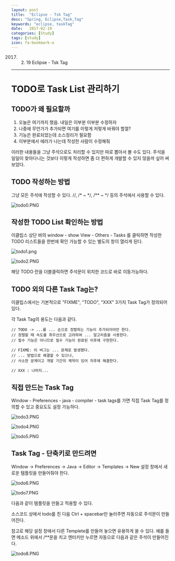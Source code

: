 ```yaml
---
layout: post
title:  "Eclipse - Tsk Tag"
desc: "Spring, Eclipse,Task,Tag"
keywords: "eclipse, taskTag"
date:   2017-02-19
categories: [Study]
tags: [study]
icon: fa-bookmark-o
---
```


2017. 02. 19 Eclipse - Tsk Tag

---

# TODO로 Task List 관리하기


## TODO가 왜 필요할까

1. 오늘은 여기까지 했음. 내일은 이부분 이부분 수정하자
2. 나중에 무언가가 추가되면 여기를 이렇게 저렇게 바꿔야 할껄?
3. 기능은 완료되었는데 소스정리가 필요함
4. 이부분에서 에러가 나는데 작성한 사람이 수정해줘

이러한 내용들을 그냥 주석으로도 처리할 수 있지만 따로 뽑아서 볼 수도 있다. 
주석을 일일이 찾아다니는 것보다 이렇게 작성하면 좀 더 편하게 개발할 수 있지 않을까 싶어 써보았다.

## TODO 작성하는 방법

그냥 모든 주석에 작성할 수 있다. //,  /* ~ */, /\*\* ~ *\/ 등의 주석에서 사용할 수 있다.

![todo0.PNG](/files/1888961859588990577)

## 작성한 TODO List 확인하는 방법

이클립스 상단 바의 window - show View - Others - Tasks 를 클릭하면 작성한 TODO 리스트들을 한번에 확인 가능할 수 있는 별도의 창이 열리게 된다.

![todo1.png](/files/1888962498137723174)

![todo2.PNG](/files/1888962579380342314)

해당 TODO 란을 더블클릭하면 주석문이 위치한 코드로 바로 이동가능하다.

## TODO 외의 다른 Task Tag는?

이클립스에서는 기본적으로 "FIXME", "TODO", "XXX" 3가지 Task Tag가 정의되어 있다.

각 Task Tag의 용도는 다음과 같다.

```
// TODO -> ...를 ... 순으로 정렬하는 기능이 추가되어야만 한다.
// 정렬할 때 속도를 최우선으로 고려하여 ... 알고리즘을 사용한다.
// 필수 기능은 아니므로 필수 기능이 완료된 이후에 구현한다.
```
```
// FIXME: 이 버그는 ... 문제로 발생했다.
// ... 방법으로 해결할 수 있으나,
// 사소한 문제이고 개발 기간의 제약이 있어 차후에 해결한다.
```
```
// XXX : 나머지...
```
## 직접 만드는 Task Tag

Window - Preferences - java - compiler - task tags를 가면 직접 Task Tag를 정의할 수 있고 중요도도 설정 가능하다.

![todo3.PNG](/files/1888966232568919438)

![todo4.PNG](/files/1888966686785623178)

![todo5.PNG](/files/1888966747291761830)


## Task Tag - 단축키로 만드려면

Window -> Preferences -> Java -> Editor -> Templates -> New 설정 창에서 새로운 템플릿을 만들어줘야 한다.



![todo6.PNG](/files/1888969429405960544)

![todo7.PNG](/files/1888970693622172430)

다음과 같이 템플릿을 만들고 적용할 수 있다.

소스코드 상에서 todo를 친 다음 Ctrl + spacebar만 눌러주면 자동으로 주석문이 만들어진다.

참고로 해당 설정 창에서 다른 Templete를 만들어 놓으면 유용하게 쓸 수 있다.
예를 들면 메소드 위에서 /\*\*문을 치고 엔터키만 누르면 자동으로 다음과 같은 주석이 만들어진다.

![todo8.PNG](/files/1888972240756854105)

